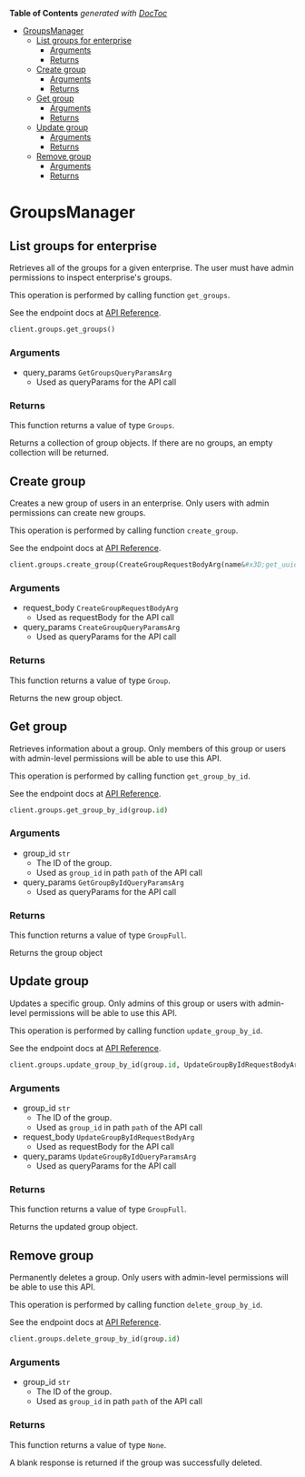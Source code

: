 <!-- START doctoc generated TOC please keep comment here to allow auto update -->
<!-- DON'T EDIT THIS SECTION, INSTEAD RE-RUN doctoc TO UPDATE -->
**Table of Contents**  *generated with [DocToc](https://github.com/thlorenz/doctoc)*

- [GroupsManager](#groupsmanager)
  - [List groups for enterprise](#list-groups-for-enterprise)
    - [Arguments](#arguments)
    - [Returns](#returns)
  - [Create group](#create-group)
    - [Arguments](#arguments-1)
    - [Returns](#returns-1)
  - [Get group](#get-group)
    - [Arguments](#arguments-2)
    - [Returns](#returns-2)
  - [Update group](#update-group)
    - [Arguments](#arguments-3)
    - [Returns](#returns-3)
  - [Remove group](#remove-group)
    - [Arguments](#arguments-4)
    - [Returns](#returns-4)

<!-- END doctoc generated TOC please keep comment here to allow auto update -->

# GroupsManager

## List groups for enterprise

Retrieves all of the groups for a given enterprise. The user
must have admin permissions to inspect enterprise&#x27;s groups.

This operation is performed by calling function `get_groups`.

See the endpoint docs at
[API Reference](https://developer.box.com/reference/get-groups/).

<!-- sample get_groups -->
```python
client.groups.get_groups()
```

### Arguments

- query_params `GetGroupsQueryParamsArg`
  - Used as queryParams for the API call


### Returns

This function returns a value of type `Groups`.

Returns a collection of group objects. If there are no groups, an
empty collection will be returned.


## Create group

Creates a new group of users in an enterprise. Only users with admin
permissions can create new groups.

This operation is performed by calling function `create_group`.

See the endpoint docs at
[API Reference](https://developer.box.com/reference/post-groups/).

<!-- sample post_groups -->
```python
client.groups.create_group(CreateGroupRequestBodyArg(name&#x3D;get_uuid()))
```

### Arguments

- request_body `CreateGroupRequestBodyArg`
  - Used as requestBody for the API call
- query_params `CreateGroupQueryParamsArg`
  - Used as queryParams for the API call


### Returns

This function returns a value of type `Group`.

Returns the new group object.


## Get group

Retrieves information about a group. Only members of this
group or users with admin-level permissions will be able to
use this API.

This operation is performed by calling function `get_group_by_id`.

See the endpoint docs at
[API Reference](https://developer.box.com/reference/get-groups-id/).

<!-- sample get_groups_id -->
```python
client.groups.get_group_by_id(group.id)
```

### Arguments

- group_id `str`
  - The ID of the group.
  - Used as `group_id` in path `path` of the API call
- query_params `GetGroupByIdQueryParamsArg`
  - Used as queryParams for the API call


### Returns

This function returns a value of type `GroupFull`.

Returns the group object


## Update group

Updates a specific group. Only admins of this
group or users with admin-level permissions will be able to
use this API.

This operation is performed by calling function `update_group_by_id`.

See the endpoint docs at
[API Reference](https://developer.box.com/reference/put-groups-id/).

<!-- sample put_groups_id -->
```python
client.groups.update_group_by_id(group.id, UpdateGroupByIdRequestBodyArg(name&#x3D;updated_group_name))
```

### Arguments

- group_id `str`
  - The ID of the group.
  - Used as `group_id` in path `path` of the API call
- request_body `UpdateGroupByIdRequestBodyArg`
  - Used as requestBody for the API call
- query_params `UpdateGroupByIdQueryParamsArg`
  - Used as queryParams for the API call


### Returns

This function returns a value of type `GroupFull`.

Returns the updated group object.


## Remove group

Permanently deletes a group. Only users with
admin-level permissions will be able to use this API.

This operation is performed by calling function `delete_group_by_id`.

See the endpoint docs at
[API Reference](https://developer.box.com/reference/delete-groups-id/).

<!-- sample delete_groups_id -->
```python
client.groups.delete_group_by_id(group.id)
```

### Arguments

- group_id `str`
  - The ID of the group.
  - Used as `group_id` in path `path` of the API call


### Returns

This function returns a value of type `None`.

A blank response is returned if the group was
successfully deleted.


